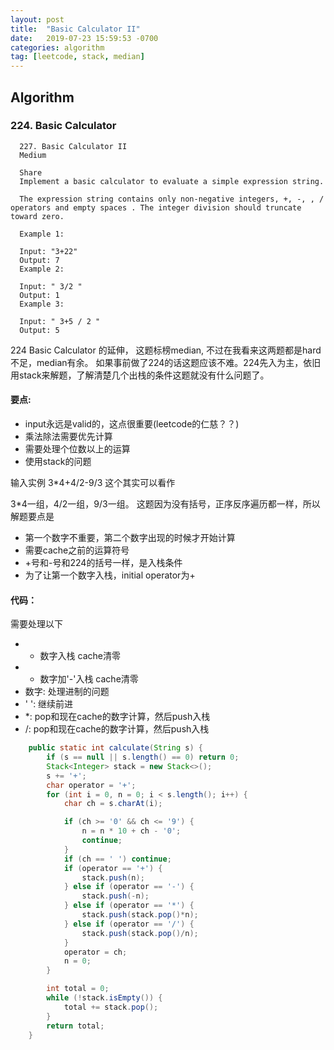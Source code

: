 ```yaml
---
layout: post
title:  "Basic Calculator II"
date:   2019-07-23 15:59:53 -0700
categories: algorithm
tag: [leetcode, stack, median]
---
```


## Algorithm

### 224. Basic Calculator

```text
  227. Basic Calculator II
  Medium

  Share
  Implement a basic calculator to evaluate a simple expression string.

  The expression string contains only non-negative integers, +, -, , / operators and empty spaces . The integer division should truncate toward zero.

  Example 1:

  Input: "3+22"
  Output: 7
  Example 2:

  Input: " 3/2 "
  Output: 1
  Example 3:

  Input: " 3+5 / 2 "
  Output: 5

```

224 Basic Calculator 的延伸， 这题标榜median, 不过在我看来这两题都是hard不足，median有余。
如果事前做了224的话这题应该不难。224先入为主，依旧用stack来解题，了解清楚几个出栈的条件这题就没有什么问题了。

#### 要点:
- input永远是valid的，这点很重要(leetcode的仁慈？？)
- 乘法除法需要优先计算
- 需要处理个位数以上的运算
- 使用stack的问题

输入实例 3*4+4/2-9/3 这个其实可以看作

3*4一组，4/2一组，9/3一组。 这题因为没有括号，正序反序遍历都一样，所以解题要点是
- 第一个数字不重要，第二个数字出现的时候才开始计算
- 需要cache之前的运算符号
- +号和-号和224的括号一样，是入栈条件
- 为了让第一个数字入栈，initial operator为+

#### 代码：
需要处理以下
- + 数字入栈 cache清零
- - 数字加'-'入栈 cache清零
- 数字: 处理进制的问题
- ' ': 继续前进
- *: pop和现在cache的数字计算，然后push入栈
- /: pop和现在cache的数字计算，然后push入栈


```java
    public static int calculate(String s) {
        if (s == null || s.length() == 0) return 0;
        Stack<Integer> stack = new Stack<>();
        s += '+';
        char operator = '+';
        for (int i = 0, n = 0; i < s.length(); i++) {
            char ch = s.charAt(i);

            if (ch >= '0' && ch <= '9') {
                n = n * 10 + ch - '0';
                continue;
            }
            if (ch == ' ') continue;
            if (operator == '+') {
                stack.push(n);
            } else if (operator == '-') {
                stack.push(-n);
            } else if (operator == '*') {
                stack.push(stack.pop()*n);
            } else if (operator == '/') {
                stack.push(stack.pop()/n);
            }
            operator = ch;
            n = 0;
        }

        int total = 0;
        while (!stack.isEmpty()) {
            total += stack.pop();
        }
        return total;
    }
```